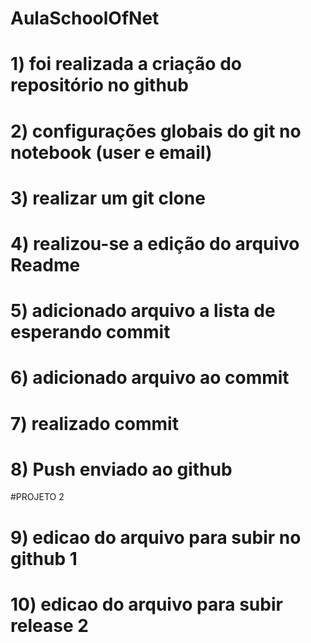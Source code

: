 # AulaSchoolOfNet

# 1) foi realizada a criação do repositório no github
# 2) configurações globais do git no notebook (user e email)
# 3) realizar um git clone
# 4) realizou-se a edição do arquivo Readme
# 5) adicionado arquivo a lista de esperando commit
# 6) adicionado arquivo ao commit
# 7) realizado commit
# 8) Push enviado ao github

#PROJETO 2

# 9) edicao do arquivo para subir no github 1
# 10) edicao do arquivo para subir release 2